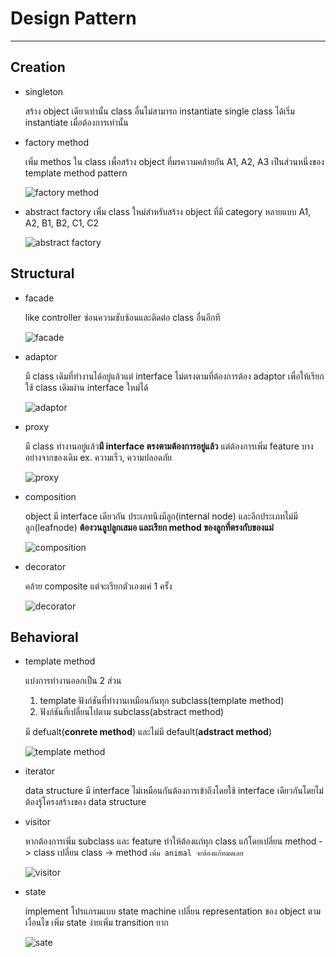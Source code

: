 # Design Pattern

---
## Creation
* singleton

    สร้าง object เดียวเท่านั้น class อื่นไม่สามารถ instantiate single class ได้เริ่ม instantiate เมื่อต้องการเท่านั้น

* factory method

    เพิ่ม methos ใน class เพื่อสร้าง object ที่มรความคล้ายกัน A1, A2, A3 เป็นส่วนหนึ่งของ template method pattern

    ![factory method](./images/factory%20method.png)

* abstract factory
    เพิ่ม class ใหม่สำหรับสร้าง object ที่มี category หลายแบบ A1, A2, B1, B2, C1, C2

    ![abstract factory](./images/abstract%20factory.png)


## Structural
* facade
    
    like controller ซ่อนความซับซ้อนและติดต่อ class อื่นอีกที

    ![facade](./images/facade.png)

* adaptor

    มี class เดิมที่ทำงานได้อยู่แล้วแต่ interface ไม่ตรงตามที่ต้องการต้อง adaptor เพื่อให้เรียกใช้ class เดิมผ่าน interface ใหม่ได้

    ![adaptor](./images/adaptor.png)

* proxy

    มี class ทำงานอยู่แล้ว**มี interface ตรงตามต้องการอยู่แล้ว** แต่ต้องการเพิ่ม feature บางอย่างจากของเดิม ex. ความเร็ว, ความปลอดภัย

    ![proxy](./images/proxy.png)

* composition
    
    object มี interface เดียวกัน ประเภทนึงมีลูก(internal node) และอีกประเภทไม่มีลูก(leafnode) **ต้องวนลูปลูกเสมอ และเรียก method ของลูกที่ตรงกับของแม่**

    ![composition](./images/composite.png)

* decorator

    คล้าย composite แต่จะเรียกตัวเองแค่ 1 ครั้ง

    ![decorator](./images/decorator.png)

## Behavioral
* template method

    แบ่งการทำงานออกเป็น 2 ส่วน
    1. template ฟังก์ชันที่ทำงานเหมือนกันทุก subclass(template method) 
    2. ฟังก์ชันที่เปลี่ยนไปตาม subclass(abstract method)
    
    มี defualt(**conrete method**) และไม่มี default(**adstract method**)

    ![template method](./images/template%20method.png)

* iterator

    data structure มี interface ไม่เหมือนกันต้องการเข้าถึงโดยใช้ interface เดียวกันโดยไม่ต้องรู้โครงสร้างของ data structure

* visitor

    หากต้องการเพิ่ม subclass และ feature ทำให้ต้องแก่ทุก class แก้โดยเปลี่ยน method -> class เปลี่ยน class -> method 
    ``เพิ่ม animal จะต้องแก้หมดเลย``

    ![visitor](./images/visitor.png)

* state

    implement โปรแกรมแบบ state machine เปลี่ยน representation ของ object ตามเงื่อนไข เพิ่ม state ง่ายเพิ่ม transition ยาก

    ![sate](./images/state.png)